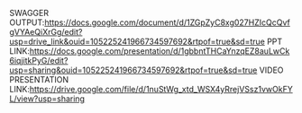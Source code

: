 SWAGGER OUTPUT:https://docs.google.com/document/d/1ZGpZyC8xg027HZIcQcQvfgVYAeQiXrGg/edit?usp=drive_link&ouid=105225241966734597692&rtpof=true&sd=true
PPT LINK:https://docs.google.com/presentation/d/1gbbntTHCaYnzqEZ8auLwCk6iqjitkPyG/edit?usp=sharing&ouid=105225241966734597692&rtpof=true&sd=true
VIDEO PRESENTATION LINK:https://drive.google.com/file/d/1nuStWg_xtd_WSX4yRrejVSsz1vwOkFYL/view?usp=sharing
